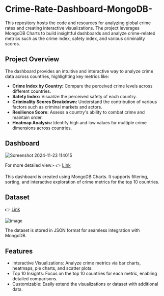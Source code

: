 # Crime-Rate-Dashboard-MongoDB-

This repository hosts the code and resources for analyzing global crime rates and creating interactive visualizations. The project leverages MongoDB Charts to build insightful dashboards and analyze crime-related metrics such as the crime index, safety index, and various criminality scores.

## Project Overview
The dashboard provides an intuitive and interactive way to analyze crime data across countries, highlighting key metrics like:

* **Crime Index by Country:** Compare the perceived crime levels across different countries.
* **Safety Index:** Visualize the perceived safety of each country.
* **Criminality Scores Breakdown:** Understand the contribution of various factors such as criminal markets and actors.
* **Resilience Score:** Assess a country's ability to combat crime and maintain order.
* **Heatmap Analysis:** Identify high and low values for multiple crime dimensions across countries.

## Dashboard

![Screenshot 2024-11-23 114015](https://github.com/user-attachments/assets/9881b710-f583-4990-b314-883059878a0d)

For more detailed view:- 👉 [Link](https://charts.mongodb.com/charts-project-0-wdxwsyh/public/dashboards/c610ef56-ddc6-4205-b775-15669953e22a)

This dashboard is created using MongoDB Charts. It supports filtering, sorting, and interactive exploration of crime metrics for the top 10 countries.

## Dataset
👉 [Link](https://www.kaggle.com/datasets/shahriarkabir/crime-rate-by-country-2024?select=crime-rate-by-country-2024.json)

![image](https://github.com/user-attachments/assets/b114db01-9175-4822-b474-8b2d857974bf)


The dataset is stored in JSON format for seamless integration with MongoDB.

## Features
* Interactive Visualizations: Analyze crime metrics via bar charts, heatmaps, pie charts, and scatter plots.
* Top 10 Insights: Focus on the top 10 countries for each metric, enabling detailed comparisons.
* Customizable: Easily extend the visualizations or dataset with additional data.
